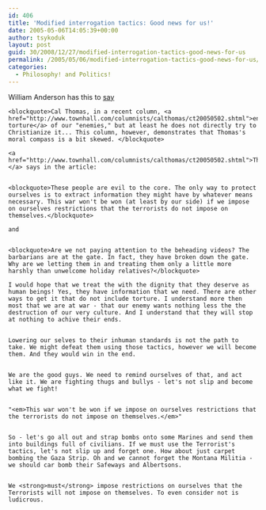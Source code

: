 ```yaml
---
id: 406
title: 'Modified interrogation tactics: Good news for us!'
date: 2005-05-06T14:05:39+00:00
author: tsykoduk
layout: post
guid: 30/2008/12/27/modified-interrogation-tactics-good-news-for-us
permalink: /2005/05/06/modified-interrogation-tactics-good-news-for-us/
categories:
  - Philosophy! and Politics!
---
```

William Anderson has this to <a href="http://blog.lewrockwell.com/lewrw/archives/007992.html#more">say</a>


	<blockquote>Cal Thomas, in a recent column, <a href="http://www.townhall.com/columnists/calthomas/ct20050502.shtml">endorses torture</a> of our "enemies," but at least he does not directly try to Christianize it... This column, however, demonstrates that Thomas's moral compass is a bit skewed. </blockquote>

	<a href="http://www.townhall.com/columnists/calthomas/ct20050502.shtml">Thomas </a> says in the article:


	<blockquote>These people are evil to the core. The only way to protect ourselves is to extract information they might have by whatever means necessary. This war won't be won (at least by our side) if we impose on ourselves restrictions that the terrorists do not impose on themselves.</blockquote>

	and


	<blockquote>Are we not paying attention to the beheading videos? The barbarians are at the gate. In fact, they have broken down the gate. Why are we letting them in and treating them only a little more harshly than unwelcome holiday relatives?</blockquote>

	I would hope that we treat the with the dignity that they deserve as human beings! Yes, they have information that we need. There are other ways to get it that do not include torture. I understand more then most that we are at war - that our enemy wants nothing less the the destruction of our very culture. And I understand that they will stop at nothing to achive their ends.


	Lowering our selves to their inhuman standards is not the path to take. We might defeat them using those tactics, however we will become them. And they would win in the end.


	We are the good guys. We need to remind ourselves of that, and act like it. We are fighting thugs and bullys - let's not slip and become what we fight!


	"<em>This war won't be won if we impose on ourselves restrictions that the terrorists do not impose on themselves.</em>"


	So - let's go all out and strap bombs onto some Marines and send them into buildings full of civilians. If we must use the Terrorist's tactics, let's not slip up and forget one. How about just carpet bombing the Gaza Strip. Oh and we cannot forget the Montana Militia - we should car bomb their Safeways and Albertsons.


	We <strong>must</strong> impose restrictions on ourselves that the Terrorists will not impose on themselves. To even consider not is ludicrous.